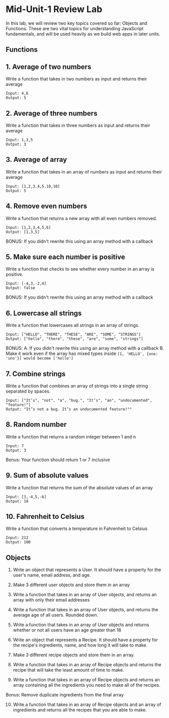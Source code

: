 # Mid-Unit-1 Review Lab

In this lab, we will review two key topics covered so far: Objects and Functions.  These are two vital topics for understanding JavaScript fundamentals, and will be used heavily as we build web apps in later units.


## Functions

## 1. Average of two numbers

Write a function that takes in two numbers as input and returns their average

```
Input: 4,6
Output: 5
```

## 2. Average of three numbers

Write a function that takes in three numbers as input and returns their average

```
Input: 1,3,5
Output: 3
```

## 3. Average of array

Write a function that takes in an array of numbers as input and returns their average

```
Input: [1,2,3,4,5,10,10]
Output: 5
```

## 4. Remove even numbers

Write a function that returns a new array with all even numbers removed.

```
Input: [1,2,3,4,5,6]
Output: [1,3,5]
```

BONUS: If you didn't rewrite this using an array method with a callback

## 5. Make sure each number is positive

Write a function that checks to see whether every number in an array is positive.

```
Input: [-4,3,-2,4]
Output: false
```

BONUS: If you didn't rewrite this using an array method with a callback

## 6. Lowercase all strings

Write a function that lowercases all strings in an array of strings.

```
Input: ["HELLO", "THERE", "THESE", "ARE", "SOME", "STRINGS"]
Output: ["hello", "there", "these", "are", "some", "strings"]
```

BONUS: 
  A. If you didn't rewrite this using an array method with a callback
  B. Make it work even if the array has mixed types inside `[1, 'HELLO', {one: 'uno'}] would become ['hello']` 

## 7. Combine strings

Write a function that combines an array of strings into a single string separated by spaces.

```
Input: ["It’s", "not", "a", "bug.", "It’s", "an", "undocumented", "feature!"]
Output: "It’s not a bug. It’s an undocumented feature!""
```

## 8. Random number

Write a function that returns a random integer between 1 and n

```
Input: 7
Output: 3
```
Bonus: Your function should return 1 or 7 inclusive

## 9. Sum of absolute values

Write a function that returns the sum of the absolute values of an array

```
Input: [3,-4,5,-6]
Output: 18
```

## 10. Fahrenheit to Celsius

Write a function that converts a temperature in Fahrenheit to Celsius

```
Input: 212
Output: 100
```

## Objects

1. Write an object that represents a User.  It should have a property for the user's name, email address, and age.

2. Make 3 different user objects and store them in an array

3. Write a function that takes in an array of User objects, and returns an array with only their email addresses

4. Write a function that takes in an array of User objects, and returns the average age of all users. Rounded down.

5. Write a function that takes in an array of User objects and returns whether or not all users have an age greater than 18

6. Write an object that represents a Recipe.  It should have a property for the recipe's ingredients, name, and how long it will take to make.

7. Make 3 different recipe objects and store them in an array.

8. Write a function that takes in an array of Recipe objects and returns the recipe that will take the least amount of time to make.

9. Write a function that takes in an array of Recipe objects and returns an array containing all the ingredients you need to make all of the recipes.

Bonus: Remove duplicate ingredients from the final array

10. Write a function that takes in an array of Recipe objects and an array of ingredients and returns all the recipes that you are able to make.
